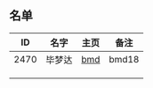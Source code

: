 ## 名单

| ID   | 名字  | 主页 | 备注 |
| ---- | ---- | ---- | ---- |
|2470  |毕梦达|    [bmd](markdown/2020-Autumn/2470.md ) |bmd18|
|      |      |      |      |
|      |      |      |      |
|      |      |      |      |



